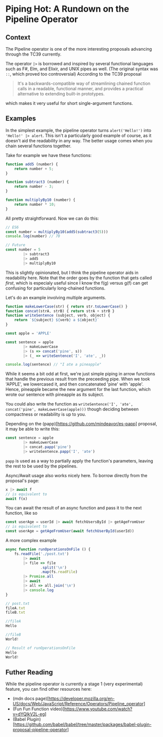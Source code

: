 # Piping Hot: A Rundown on the Pipeline Operator

## Context
The Pipeline operator is one of the more interesting proposals advancing through the TC39 currently.

The operator `|>` is borrowed and inspired by several functional languages such as F#, Elm, and Elixir, and UNIX pipes as well. (The original syntax was `::`, which proved too controversial) According to the TC39 proposal

> It's a backwards-compatible way of streamlining chained function calls in a readable, functional manner, and provides a practical alternative to extending built-in prototypes.

which makes it very useful for short single-argument functions.

## Examples

In the simplest example, the pipeline operator turns `alert('Hello!')` into `'Hello!' |> alert`. This isn't a particularly good example of course, as it doesn't aid the readability in any way. The better usage comes when you chain several functions together.

Take for example we have these functions:

```javascript
function add5 (number) {
    return number + 5;
}

function subtract3 (number) {
    return number - 3;
}

function multiplyBy10 (number) {
    return number * 10;
}
```

All pretty straightforward. Now we can do this:

```javascript
// ES6
const number = multiplyBy10(add5(subtract3(5)))
console.log(number) // 70

// Future
const number = 5
        |> subtract3
        |> add5
        |> multiplyBy10
```

This is slightly opinionated, but I think the pipeline operator aids in readability here. Note that the order goes by the function that gets called _first_, which is especialy useful since I know the f(g) versus g(f) can get confusing for particularly long-chained functions.

Let's do an example involving multiple arguments.

```javascript
function makeLowerCase(str) { return str.toLowerCase() }
function concat(strA, strB) { return strA + strB }
function writeSentence (subject, verb, object) {
    return `${subject} ${verb} a ${object}`
}

const apple = 'APPLE'

const sentence = apple
        |> makeLowerCase
        |> (s => concat('pine', s))
        |> (_ => writeSentence('I', 'ate', _))

console.log(sentence) // "I ate a pineapple"
```

While it seems a bit odd at first, we're just simple piping in arrow functions that handle the previous result from the preceeding pipe. When we took 'APPLE', we lowercased it, and then concatenated 'pine' with 'apple'. Hence, pineapple became the new argument for the last function, which wrote our sentence with pineapple as its subject.

You could also write the function as `writeSentence('I', 'ate', concat('pine', makeLowerCase(apple)))` though deciding between compactness or readability is up to you.

Depending on the (papp)[https://github.com/mindeavor/es-papp] proposal, it may be able to write this:

```javascript
const sentence = apple
        |> makeLowerCase
        |> concat.papp('pine')
        |> writeSentence.papp('I', 'ate')
```

`papp` is used as a way to partially apply the function's parameters, leaving the rest to be used by the pipelines.

Async/Await usage also works nicely here. To borrow directly from the proposal's page:

```javascript
x |> await f
// is equivalent to
await f(x)
```

You can await the result of an async function and pass it to the next function, like so

```javascript
const userAge = userId |> await fetchUsersById |> getAgeFromUser
// is equivalent to
const userAge = getAgeFromUser(await fetchUserById(userId))
```

A more complex example

```javascript
async function runOperationsOnFile () {
    fs.readFile('./post.txt')
        |> await
        |> file => file
                .split('\n')
                .map(fs.readFile)
        |> Promise.all
        |> await
        |> all => all.join('\n')
        |> console.log
}

// post.txt
fileA.txt
fileB.txt

//fileA
Hello 

//fileB
World!

// Result of runOperationsOnFile
Hello
World!
```

## Futher Reading

While the pipeline operator is currently a stage 1 (very experimental) feature, you can find other resources here:
- (mdn docs page)[https://developer.mozilla.org/en-US/docs/Web/JavaScript/Reference/Operators/Pipeline_operator]
- (Fun Fun Function video)[https://www.youtube.com/watch?v=dYQIkV2L-eg]
- (Babel Plugin)[https://github.com/babel/babel/tree/master/packages/babel-plugin-proposal-pipeline-operator]